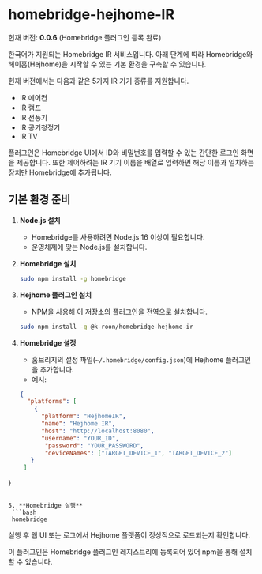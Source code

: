 # homebridge-hejhome-IR

현재 버전: **0.0.6** (Homebridge 플러그인 등록 완료)

한국어가 지원되는 Homebridge IR 서비스입니다. 아래 단계에 따라 Homebridge와 헤이홈(Hejhome)을 시작할 수 있는 기본 환경을 구축할 수 있습니다.

현재 버전에서는 다음과 같은 5가지 IR 기기 종류를 지원합니다.

- IR 에어컨
- IR 램프
- IR 선풍기
- IR 공기청정기
- IR TV

플러그인은 Homebridge UI에서 ID와 비밀번호를 입력할 수 있는 간단한 로그인 화면을 제공합니다.
또한 제어하려는 IR 기기 이름을 배열로 입력하면 해당 이름과 일치하는 장치만 Homebridge에 추가됩니다.

## 기본 환경 준비

1. **Node.js 설치**
   - Homebridge를 사용하려면 Node.js 16 이상이 필요합니다.
   - 운영체제에 맞는 Node.js를 설치합니다.

2. **Homebridge 설치**
   ```bash
   sudo npm install -g homebridge
   ```

3. **Hejhome 플러그인 설치**
   - NPM을 사용해 이 저장소의 플러그인을 전역으로 설치합니다.
   ```bash
   sudo npm install -g @k-roon/homebridge-hejhome-ir
   ```

4. **Homebridge 설정**
   - 홈브리지의 설정 파일(`~/.homebridge/config.json`)에 Hejhome 플러그인을 추가합니다.
   - 예시:
   ```json
   {
     "platforms": [
       {
         "platform": "HejhomeIR",
         "name": "Hejhome IR",
         "host": "http://localhost:8080",
         "username": "YOUR_ID",
          "password": "YOUR_PASSWORD",
          "deviceNames": ["TARGET_DEVICE_1", "TARGET_DEVICE_2"]
      }
    ]
  }
  ```

5. **Homebridge 실행**
   ```bash
   homebridge
   ```

실행 후 웹 UI 또는 로그에서 Hejhome 플랫폼이 정상적으로 로드되는지 확인합니다.

이 플러그인은 Homebridge 플러그인 레지스트리에 등록되어 있어 npm을 통해 설치할 수 있습니다.
